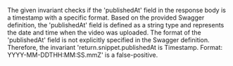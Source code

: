 The given invariant checks if the 'publishedAt' field in the response body is a timestamp with a specific format. Based on the provided Swagger definition, the 'publishedAt' field is defined as a string type and represents the date and time when the video was uploaded. The format of the 'publishedAt' field is not explicitly specified in the Swagger definition. Therefore, the invariant 'return.snippet.publishedAt is Timestamp. Format: YYYY-MM-DDTHH:MM:SS.mmZ' is a false-positive.
